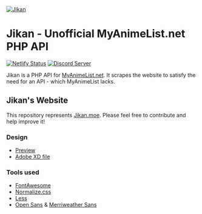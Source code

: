 [![Jikan](http://i.imgur.com/ctoJ3Jp.png)](#jikan---unofficial-myanimelistnet-php-api)

# Jikan - Unofficial MyAnimeList.net PHP API
[![Netlify Status](https://api.netlify.com/api/v1/badges/4c10e2c0-4860-48f5-9eae-171bce417890/deploy-status)](https://app.netlify.com/sites/hardcore-archimedes-6ebd1f/deploys) [![Discord Server](https://img.shields.io/discord/460491088004907029.svg?style=flat&logo=discord)](http://discord.jikan.moe)


Jikan is a PHP API for [MyAnimeList.net](https://myanimelist.net). It scrapes the website to satisfy the need for an API - which MyAnimeList lacks.


## Jikan's Website
This repository represents [Jikan.moe](https://jikan.moe). Please feel free to contribute and help improve it!


### Design
- [Preview](https://www.behance.net/gallery/79464619/Jikan-API-website-Re-design)
- [Adobe XD file](https://github.com/jikan-me/website/blob/master/design/jikan.xd)


### Tools used
- [FontAwesome](https://fontawesome.com/)
- [Normalize.css](https://github.com/necolas/normalize.css/)
- [Less](http://lesscss.org/)
- [Open Sans](https://fonts.google.com/specimen/Open+Sans) & [Merriweather Sans](https://fonts.google.com/specimen/Merriweather+Sans)